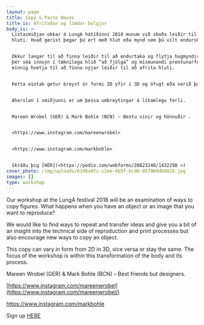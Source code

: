 ```yaml
---
layout: page
title: Copy & Paste Waves
title_is: Afritaðar og límdar bylgjur
body_is: >-
  Listasmiðjan okkar á LungA hátíðinni 2018 munum við skoða leiðir til að afrita
  hluti. Hvað gerist þegar þú ert með hlut eða mynd sem þú vilt endurskapa?


  Okkur langar til að finna leiðir til að endurtaka og flytja hugmyndir og gefa
  þér smá innsýn í tæknilega hlið “að fjölga” og mismunandi prentunarferla en
  einnig hvetja til að finna nýjar leiðir til að afrita hluti.


  Þetta eintak getur breyst úr formi 2D yfir í 3D og öfugt eða verið það sama.


  Áherslan í smiðjunni er um þessa umbreytingar á líkamlegu ferli.


  Mareen Wrobel (GER) & Mark Bohle (BCN) – Bestu vinir og hönnuðir .


  <https://www.instagram.com/mareenwrobel>


  <https://www.instagram.com/markbohle>


  Skráðu þig [HÉR](<https://podio.com/webforms/20823240/1432298 >)
cover_photo: /img/uploads/62d6a97c-c2ee-4b5f-bcd6-057960db881b.jpg
images: []
type: workshop
---
```

Our workshop at the LungA festival 2018 will be an examination of ways to copy figures. What happens when you have an object or an image that you want to reproduce?

We would like to find ways to repeat and transfer ideas and give you a bit of an insight into the technical side of reproduction and print processes but also encourage new ways to copy an object.

This copy can vary in form from 2D in 3D, vice versa or stay the same. The focus of the workshop is within this transformation of the body and its process.

Mareen Wrobel (GER) & Mark Bohle (BCN) – Best friends but designers.

[https://www.instagram.com/mareenwrobel](https://www.instagram.com/mareenwrobel/)

<https://www.instagram.com/markbohle>

Sign up [HERE](<https://podio.com/webforms/20823240/1432298 >)
